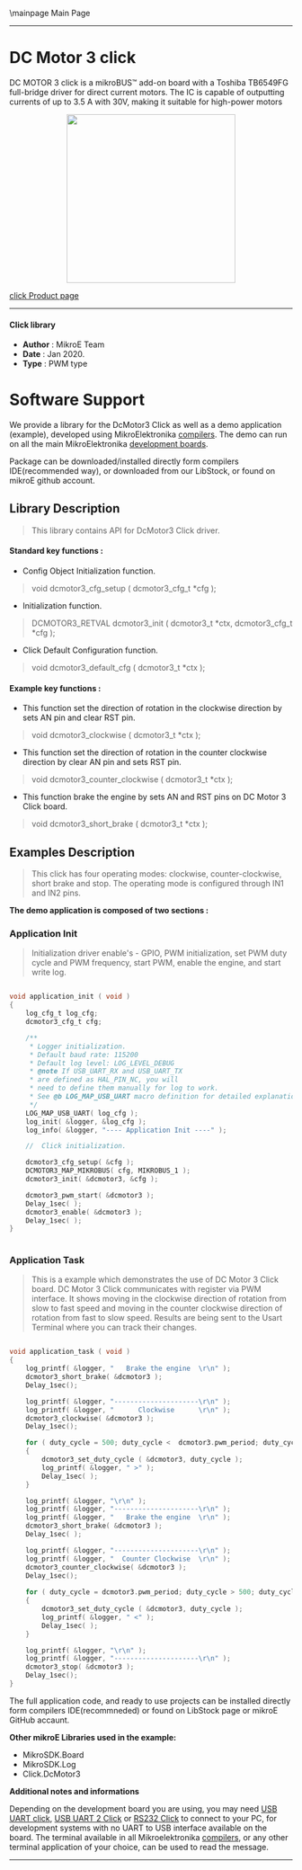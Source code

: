 \mainpage Main Page
 
---
# DC Motor 3 click

DC MOTOR 3 click is a mikroBUS™ add-on board with a Toshiba TB6549FG full-bridge driver for direct current motors. The IC is capable of outputting currents of up to 3.5 A with 30V, making it suitable for high-power motors

<p align="center">
  <img src="https://download.mikroe.com/images/click_for_ide/dcmotor3_click.png" height=300px>
</p>

[click Product page](https://www.mikroe.com/dc-motor-3-click)

---


#### Click library 

- **Author**        : MikroE Team
- **Date**          : Jan 2020.
- **Type**          : PWM type


# Software Support

We provide a library for the DcMotor3 Click 
as well as a demo application (example), developed using MikroElektronika 
[compilers](https://shop.mikroe.com/compilers). 
The demo can run on all the main MikroElektronika [development boards](https://shop.mikroe.com/development-boards).

Package can be downloaded/installed directly form compilers IDE(recommended way), or downloaded from our LibStock, or found on mikroE github account. 

## Library Description

> This library contains API for DcMotor3 Click driver.

#### Standard key functions :

- Config Object Initialization function.
> void dcmotor3_cfg_setup ( dcmotor3_cfg_t *cfg ); 
 
- Initialization function.
> DCMOTOR3_RETVAL dcmotor3_init ( dcmotor3_t *ctx, dcmotor3_cfg_t *cfg );

- Click Default Configuration function.
> void dcmotor3_default_cfg ( dcmotor3_t *ctx );


#### Example key functions :

- This function set the direction of rotation in the clockwise direction by sets AN pin and clear RST pin.
> void dcmotor3_clockwise ( dcmotor3_t *ctx );
 
- This function set the direction of rotation in the counter clockwise direction by clear AN pin and sets RST pin.
> void dcmotor3_counter_clockwise ( dcmotor3_t *ctx );

- This function brake the engine by sets AN and RST pins on DC Motor 3 Click board.
> void dcmotor3_short_brake ( dcmotor3_t *ctx );

## Examples Description

> This click  has four operating modes: clockwise, counter-clockwise, short brake and stop. 
> The operating mode is configured through IN1 and IN2 pins. 

**The demo application is composed of two sections :**

### Application Init 

> Initialization driver enable's - GPIO,
> PWM initialization, set PWM duty cycle and PWM frequency, start PWM, enable the engine, and start write log.

```c

void application_init ( void )
{
    log_cfg_t log_cfg;
    dcmotor3_cfg_t cfg;

    /** 
     * Logger initialization.
     * Default baud rate: 115200
     * Default log level: LOG_LEVEL_DEBUG
     * @note If USB_UART_RX and USB_UART_TX 
     * are defined as HAL_PIN_NC, you will 
     * need to define them manually for log to work. 
     * See @b LOG_MAP_USB_UART macro definition for detailed explanation.
     */
    LOG_MAP_USB_UART( log_cfg );
    log_init( &logger, &log_cfg );
    log_info( &logger, "---- Application Init ----" );

    //  Click initialization.

    dcmotor3_cfg_setup( &cfg );
    DCMOTOR3_MAP_MIKROBUS( cfg, MIKROBUS_1 );
    dcmotor3_init( &dcmotor3, &cfg );

    dcmotor3_pwm_start( &dcmotor3 );
    Delay_1sec( );
    dcmotor3_enable( &dcmotor3 );
    Delay_1sec( );
}
  
```

### Application Task

> This is a example which demonstrates the use of DC Motor 3 Click board.
> DC Motor 3 Click communicates with register via PWM interface.
> It shows moving in the clockwise direction of rotation from slow to fast speed
> and moving in the counter clockwise direction of rotation from fast to slow speed.
> Results are being sent to the Usart Terminal where you can track their changes. 

```c

void application_task ( void )
{
    log_printf( &logger, "   Brake the engine  \r\n" );
    dcmotor3_short_brake( &dcmotor3 );
    Delay_1sec();

    log_printf( &logger, "---------------------\r\n" );
    log_printf( &logger, "      Clockwise      \r\n" );
    dcmotor3_clockwise( &dcmotor3 );
    Delay_1sec();

    for ( duty_cycle = 500; duty_cycle <  dcmotor3.pwm_period; duty_cycle += 700 )
    {
        dcmotor3_set_duty_cycle ( &dcmotor3, duty_cycle );
        log_printf( &logger, " >" );
        Delay_1sec( );
    }

    log_printf( &logger, "\r\n" );
    log_printf( &logger, "---------------------\r\n" );
    log_printf( &logger, "   Brake the engine  \r\n" );
    dcmotor3_short_brake( &dcmotor3 );
    Delay_1sec( );

    log_printf( &logger, "---------------------\r\n" );
    log_printf( &logger, "  Counter Clockwise  \r\n" );
    dcmotor3_counter_clockwise( &dcmotor3 );
    Delay_1sec();
    
    for ( duty_cycle = dcmotor3.pwm_period; duty_cycle > 500; duty_cycle -= 700 )
    {
        dcmotor3_set_duty_cycle ( &dcmotor3, duty_cycle );
        log_printf( &logger, " <" );
        Delay_1sec( );
    }

    log_printf( &logger, "\r\n" );
    log_printf( &logger, "---------------------\r\n" );
    dcmotor3_stop( &dcmotor3 );
    Delay_1sec();
}  

```

The full application code, and ready to use projects can be  installed directly form compilers IDE(recommneded) or found on LibStock page or mikroE GitHub accaunt.

**Other mikroE Libraries used in the example:** 

- MikroSDK.Board
- MikroSDK.Log
- Click.DcMotor3

**Additional notes and informations**

Depending on the development board you are using, you may need 
[USB UART click](https://shop.mikroe.com/usb-uart-click), 
[USB UART 2 Click](https://shop.mikroe.com/usb-uart-2-click) or 
[RS232 Click](https://shop.mikroe.com/rs232-click) to connect to your PC, for 
development systems with no UART to USB interface available on the board. The 
terminal available in all Mikroelektronika 
[compilers](https://shop.mikroe.com/compilers), or any other terminal application 
of your choice, can be used to read the message.



---
